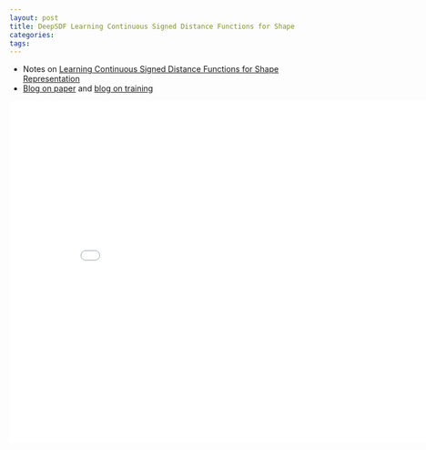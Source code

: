 ```yaml
---
layout: post
title: DeepSDF Learning Continuous Signed Distance Functions for Shape Representation
categories:
tags:
---
```


- Notes on [Learning Continuous Signed Distance Functions for Shape Representation](https://arxiv.org/abs/1901.05103)
- [Blog on paper](https://zhuanlan.zhihu.com/p/102904841) and [blog on training](https://blog.csdn.net/qq_38677322/article/details/110957634)

<center><embed src="/pdfs/posts/Notes on DeepSDF.pdf" width="850" height="600"></center>
